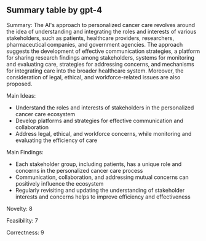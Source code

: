 ## Summary table by gpt-4
Summary: 
The AI's approach to personalized cancer care revolves around the idea of understanding and integrating the roles and interests of various stakeholders, such as patients, healthcare providers, researchers, pharmaceutical companies, and government agencies. The approach suggests the development of effective communication strategies, a platform for sharing research findings among stakeholders, systems for monitoring and evaluating care, strategies for addressing concerns, and mechanisms for integrating care into the broader healthcare system. Moreover, the consideration of legal, ethical, and workforce-related issues are also proposed.

Main Ideas: 
- Understand the roles and interests of stakeholders in the personalized cancer care ecosystem
- Develop platforms and strategies for effective communication and collaboration
- Address legal, ethical, and workforce concerns, while monitoring and evaluating the efficiency of care

Main Findings: 
- Each stakeholder group, including patients, has a unique role and concerns in the personalized cancer care process
- Communication, collaboration, and addressing mutual concerns can positively influence the ecosystem
- Regularly revisiting and updating the understanding of stakeholder interests and concerns helps to improve efficiency and effectiveness

Novelty: 8

Feasibility: 7

Correctness: 9